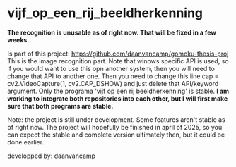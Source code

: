 # vijf_op_een_rij_beeldherkenning
**The recognition is unusable as of right now. That will be fixed in a few weeks.**

Is part of this project: https://github.com/daanvancamp/gomoku-thesis-proj
This is the image recognition part.
Note that  winows specific API is used, so if you would want to use this opn another system, then you will need to change that API to another one. Then you need to change this line     cap = cv2.VideoCapture(1, cv2.CAP_DSHOW) and just delete that API/keyword argument.
Only the programa 'vijf op een rij beeldherkenning' is stable. **I am working to integrate both repositories into each other, but I will first make sure that both programs are stable.**


Note: the project is still under development. Some features aren't stable as of right now. The project will hopefully be finished in april of 2025, so you can expect the stable and complete version ultimately then, but it could be done earlier.

developped by: daanvancamp
